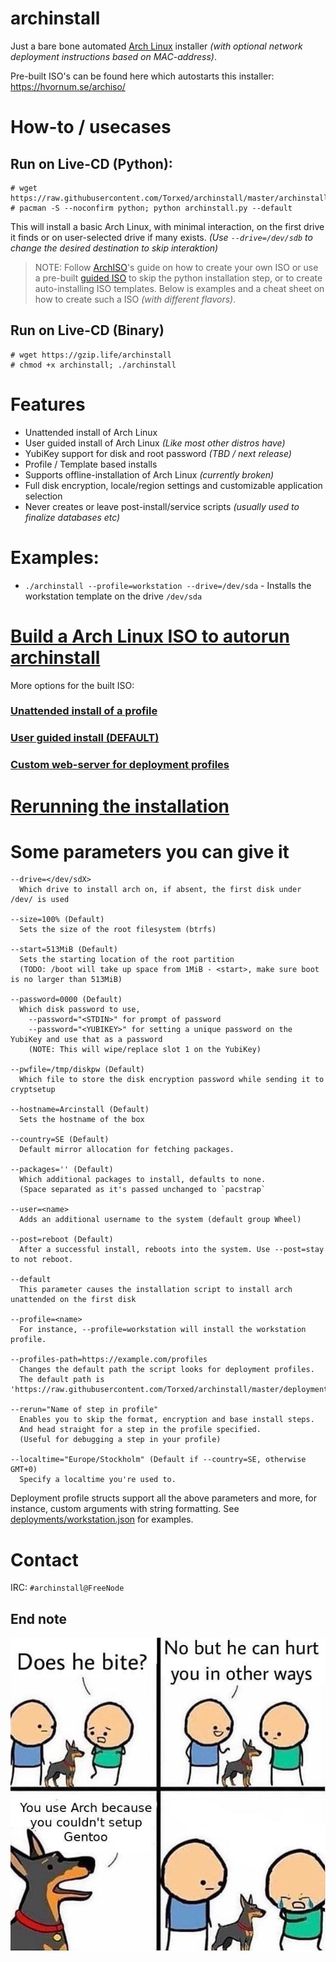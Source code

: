# archinstall
Just a bare bone automated [Arch Linux](https://wiki.archlinux.org/index.php/Arch_Linux) installer *(with optional network deployment instructions based on MAC-address)*.

Pre-built ISO's can be found here which autostarts this installer: https://hvornum.se/archiso/

# How-to / usecases

## Run on Live-CD (Python):

    # wget https://raw.githubusercontent.com/Torxed/archinstall/master/archinstall.py
    # pacman -S --noconfirm python; python archinstall.py --default

This will install a basic Arch Linux, with minimal interaction, on the first drive it finds or on user-selected drive if many exists. *(Use `--drive=/dev/sdb` to change the desired destination to skip interaktion)*

> NOTE: Follow [ArchISO](https://wiki.archlinux.org/index.php/archiso)'s guide on how to create your own ISO or use a pre-built [guided ISO](https://hvornum.se/archiso/) to skip the python installation step, or to create auto-installing ISO templates. Below is examples and a cheat sheet on how to create such a ISO *(with different flavors)*.

## Run on Live-CD (Binary)

    # wget https://gzip.life/archinstall
    # chmod +x archinstall; ./archinstall

# Features

 * Unattended install of Arch Linux
 * User guided install of Arch Linux *(Like most other distros have)*
 * YubiKey support for disk and root password *(TBD / next release)*
 * Profile / Template based installs
 * Supports offline-installation of Arch Linux *(currently broken)*
 * Full disk encryption, locale/region settings and customizable application selection
 * Never creates or leave post-install/service scripts *(usually used to finalize databases etc)*

# Examples:

 * `./archinstall --profile=workstation --drive=/dev/sda` - Installs the workstation template on the drive `/dev/sda`


# [Build a Arch Linux ISO to autorun archinstall](https://github.com/Torxed/archinstall/wiki/Autorun-on-Arch-Live-CD)

More options for the built ISO:

### [Unattended install of a profile](https://github.com/Torxed/archinstall/wiki/Unattended-install-of-a-profile)

### [User guided install (DEFAULT)](https://github.com/Torxed/archinstall/wiki/User-guided-installation-(DEFAULT))

### [Custom web-server for deployment profiles](https://github.com/Torxed/archinstall/wiki/Custom-web-server-for-deployment-profiles)

# [Rerunning the installation](https://github.com/Torxed/archinstall/wiki/Rerunning-the-installation)

# Some parameters you can give it

    --drive=</dev/sdX>
      Which drive to install arch on, if absent, the first disk under /dev/ is used
    
    --size=100% (Default)
      Sets the size of the root filesystem (btrfs)
    
    --start=513MiB (Default)
      Sets the starting location of the root partition
      (TODO: /boot will take up space from 1MiB - <start>, make sure boot is no larger than 513MiB)
    
    --password=0000 (Default)
      Which disk password to use,
        --password="<STDIN>" for prompt of password
        --password="<YUBIKEY>" for setting a unique password on the YubiKey and use that as a password
        (NOTE: This will wipe/replace slot 1 on the YubiKey)

    --pwfile=/tmp/diskpw (Default)
      Which file to store the disk encryption password while sending it to cryptsetup
    
    --hostname=Arcinstall (Default)
      Sets the hostname of the box
    
    --country=SE (Default)
      Default mirror allocation for fetching packages.
    
    --packages='' (Default)
      Which additional packages to install, defaults to none.
      (Space separated as it's passed unchanged to `pacstrap`
    
    --user=<name>
      Adds an additional username to the system (default group Wheel)
    
    --post=reboot (Default)
      After a successful install, reboots into the system. Use --post=stay to not reboot.

    --default
      This parameter causes the installation script to install arch unattended on the first disk

    --profile=<name>
      For instance, --profile=workstation will install the workstation profile.

    --profiles-path=https://example.com/profiles
      Changes the default path the script looks for deployment profiles.
      The default path is 'https://raw.githubusercontent.com/Torxed/archinstall/master/deployments'

    --rerun="Name of step in profile"
      Enables you to skip the format, encryption and base install steps.
      And head straight for a step in the profile specified.
      (Useful for debugging a step in your profile)

    --localtime="Europe/Stockholm" (Default if --country=SE, otherwise GMT+0)
      Specify a localtime you're used to.

Deployment profile structs support all the above parameters and more, for instance, custom arguments with string formatting.
See [deployments/workstation.json](https://github.com/Torxed/archinstall/blob/net-deploy/deployments/workstation.json) for examples.

# Contact

IRC: `#archinstall@FreeNode`

## End note

 ![description](description.jpg)
